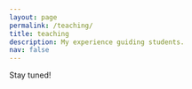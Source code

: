 ```yaml
---
layout: page
permalink: /teaching/
title: teaching
description: My experience guiding students.
nav: false
---
```


Stay tuned!

<!-- For now, this page is assumed to be a static description of your courses. You can convert it to a collection similar to `_projects/` so that you can have a dedicated page for each course.

Organize your courses by years, topics, or universities, however you like! -->
